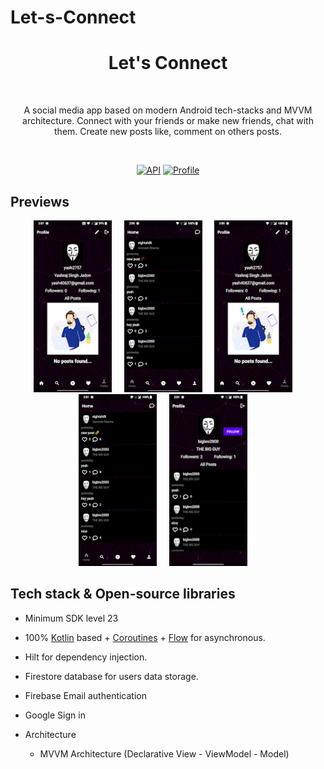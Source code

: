 # Let-s-Connect

<h1 align="center">Let's Connect</h1></br>
<p align="center">  
A social media app based on modern Android tech-stacks and MVVM architecture. Connect with your friends or make new friends, chat with them. Create new posts like, comment on others posts.
</p>
</br>

<p align="center">
  <a href="https://android-arsenal.com/api?level=23"><img alt="API" src="https://img.shields.io/badge/API-23%2B-brightgreen.svg?style=flat"/></a>
  <a href="https://github.com/Yashraj254"><img alt="Profile" src="https://img.shields.io/badge/Github-Yashraj-green?&logo=github"/></a> 
 
</p>

## Previews
<p align="center">
<img src="previews/record 5.gif" width="125" height = "275">&nbsp;&nbsp;&nbsp;&nbsp;
<img src="previews/record 1.gif" width="125" height = "275">&nbsp;&nbsp;&nbsp;&nbsp;
<img src="previews/record 2.gif" width="125" height = "275">&nbsp;&nbsp;&nbsp;&nbsp;
<img src="previews/record 3.gif" width="125" height = "275">&nbsp;&nbsp;&nbsp;&nbsp;
<img src="previews/record 4.gif" width="125" height = "275">&nbsp;&nbsp;&nbsp;&nbsp;
</p>



</p>

## Tech stack & Open-source libraries
- Minimum SDK level 23
- 100% [Kotlin](https://kotlinlang.org/) based + [Coroutines](https://github.com/Kotlin/kotlinx.coroutines) + [Flow](https://kotlin.github.io/kotlinx.coroutines/kotlinx-coroutines-core/kotlinx.coroutines.flow/) for asynchronous.
- Hilt for dependency injection.
- Firestore database for users data storage.
- Firebase Email authentication
- Google Sign in

- Architecture
  - MVVM Architecture (Declarative View - ViewModel - Model)
